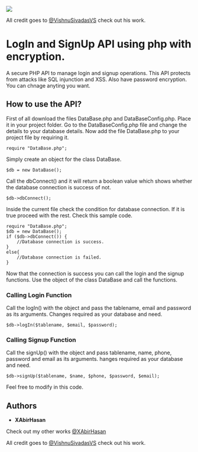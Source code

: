 ![](https://komarev.com/ghpvc/?username=XAbirHasan&color=brightgreen)

All credit goes to [@VishnuSivadasVS](https://github.com/VishnuSivadasVS)  check out his work.

# LogIn and SignUp API using php with encryption.
A secure PHP API to manage login and signup operations. This API protects from attacks like SQL injunction and XSS. Also have password encryption. You can chnage anyting you want.

## How to use the API?
First of all download the files DataBase.php and DataBaseConfig.php. Place it in your project folder. Go to the DataBaseConfig.php file and change the details to your database details. Now add the file DataBase.php to your project file by requiring it.
```
require "DataBase.php";
```
Simply create an object for the class DataBase.
```
$db = new DataBase();
```
Call the dbConnect() and it will return a boolean value which shows whether the database connection is success of not. 
```
$db->dbConnect();
```
Inside the current file check the condition for database connection. If it is true proceed with the rest. Check this sample code.
```
require "DataBase.php";
$db = new DataBase();
if ($db->dbConnect()) {
    //Database connection is success.
}
else{
    //Database connection is failed.
}
```
Now that the connection is success you can call the login and the signup functions. Use the object of the class DataBase and call the functions.

### Calling Login Function
Call the logIn() with the object and pass the tablename, email and password as its arguments. Changes required as your database and need.
```
$db->logIn($tablename, $email, $password);
```

### Calling Signup Function
Call the signUp() with the object and pass tablename, name, phone, password and email as its arguments. hanges required as your database and need.
```
$db->signUp($tablename, $name, $phone, $password, $email);
```

Feel free to modify in this code.

## Authors

* **XAbirHasan**

Check out my other works [@XAbirHasan](https://github.com/XAbirHasan)

All credit goes to [@VishnuSivadasVS](https://github.com/VishnuSivadasVS)  check out his work.
